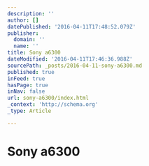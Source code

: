 ```yaml
---
description: ''
author: []
datePublished: '2016-04-11T17:48:52.079Z'
publisher:
  domain: ''
  name: ''
title: Sony a6300
dateModified: '2016-04-11T17:46:36.988Z'
sourcePath: _posts/2016-04-11-sony-a6300.md
published: true
inFeed: true
hasPage: true
inNav: false
url: sony-a6300/index.html
_context: 'http://schema.org'
_type: Article

---
```

# Sony a6300
